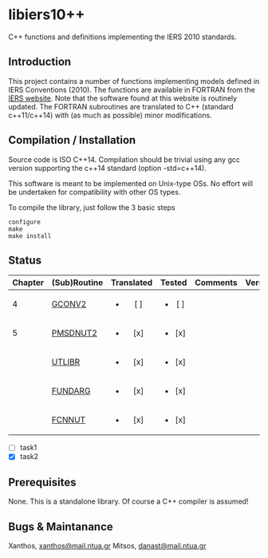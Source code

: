 # libiers10++
C++ functions and definitions implementing the IERS 2010 standards.

## Introduction
This project contains a number of functions implementing models defined in
IERS Conventions (2010). The functions are available in FORTRAN from the [IERS website](http://maia.usno.navy.mil/conv2010/software.html). Note that the
software found at this website is routinely updated.
The FORTRAN subroutines are translated to C++ (standard c++11/c++14) with (as much as
possible) minor modifications.

## Compilation / Installation
Source code is ISO C++14. Compilation should be trivial using any gcc version 
supporting the c++14 standard (option -std=c++14).

This software is meant to be implemented on Unix-type OSs. No effort will be
undertaken for compatibility with other OS types.

To compile the library, just follow the 3 basic steps
```
configure
make
make install
```

## Status


| Chapter | (Sub)Routine | Translated | Tested | Comments | Version |
|:--------|:-------------|:----------:|:------:|:---------|:--------|
| 4       | [GCONV2](http://maia.usno.navy.mil/conv2010/chapter4/GCONV2.F)| <ul><li>[ ]</li></ul> |<ul><li>[ ]</li></ul>| | |
| 5       | [PMSDNUT2](http://maia.usno.navy.mil/conv2010/convupdt/chapter5/PMSDNUT2.F) |<ul><li>[x]</li></ul>|<ul><li>[x]</li></ul>| | |
|         | [UTLIBR](http://maia.usno.navy.mil/conv2010/chapter5/UTLIBR.F)  |<ul><li>[x]</li></ul>|<ul><li>[x]</li></ul>| | |
|         | [FUNDARG](http://maia.usno.navy.mil/conv2010/chapter5/FUNDARG.F) |<ul><li>[x]</li></ul>|<ul><li>[x]</li></ul>| | |
|         | [FCNNUT](http://maia.usno.navy.mil/conv2010/convupdt/chapter5/FCNNUT.F) |<ul><li>[x]</li></ul>|<ul><li>[x]</li></ul>| | |


- [ ] task1
- [x] task2

## Prerequisites
None. This is a standalone library. Of course a C++ compiler is assumed!

## Bugs & Maintanance
Xanthos, xanthos@mail.ntua.gr
Mitsos, danast@mail.ntua.gr
